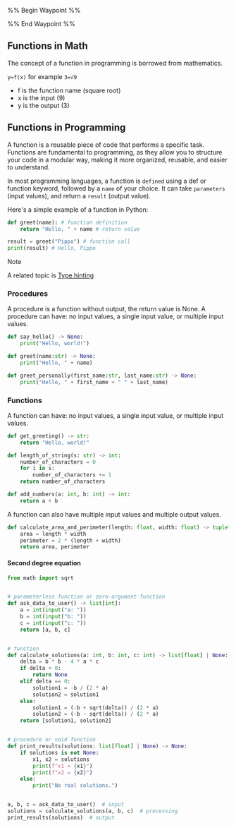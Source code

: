 %% Begin Waypoint %%

%% End Waypoint %%

## Functions in Math

The concept of a function in programming is borrowed from mathematics.

`y=f(x)` for example `3=√9`

- f is the function name (square root)
- x is the input (9)
- y is the output (3)

## Functions in Programming

A function is a reusable piece of code that performs a specific task. Functions are fundamental to programming, as they allow you to structure your code in a modular way, making it more organized, reusable, and easier to understand.

In most programming languages, a function is `defined` using a def or function keyword, followed by a `name` of your choice. It can take `parameters` (input values), and return a `result` (output value).

Here's a simple example of a function in Python:

```python
def greet(name): # function definition
    return "Hello, " + name # return value 

result = greet("Pippo") # function call
print(result) # Hello, Pippo
```

> [!NOTE]
> A related topic is [Type hinting](type_hinting.md)

### Procedures

A procedure is a function without output, the return value is None.
A procedure can have: no input values, a single input value, or multiple input values.

```python
def say_hello() -> None:
    print("Hello, world!")

def greet(name:str) -> None:
    print("Hello, " + name)

def greet_personally(first_name:str, last_name:str) -> None:
    print("Hello, " + first_name + " " + last_name)
```

### Functions

A function can have: no input values, a single input value, or multiple input values.

```python
def get_greeting() -> str:
    return "Hello, world!"

def length_of_string(s: str) -> int:
    number_of_characters = 0
    for i in s:
        number_of_characters += 1
    return number_of_characters

def add_numbers(a: int, b: int) -> int:
    return a + b
```

A function can also have multiple input values and multiple output values.

```python
def calculate_area_and_perimeter(length: float, width: float) -> tuple[float]:
    area = length * width
    perimeter = 2 * (length + width)
    return area, perimeter
```

#### Second degree equation

```python
from math import sqrt


# parameterless function or zero-argument function
def ask_data_to_user() -> list[int]:
    a = int(input("a: "))
    b = int(input("b: "))
    c = int(input("c: "))
    return [a, b, c]


# function
def calculate_solutions(a: int, b: int, c: int) -> list[float] | None:
    delta = b * b - 4 * a * c
    if delta < 0:
        return None
    elif delta == 0:
        solution1 = -b / (2 * a)
        solution2 = solution1
    else:
        solution1 = (-b + sqrt(delta)) / (2 * a)
        solution2 = (-b - sqrt(delta)) / (2 * a)
    return [solution1, solution2]


# procedure or void function
def print_results(solutions: list[float] | None) -> None:
    if solutions is not None:
        x1, x2 = solutions
        print(f"x1 = {x1}")
        print(f"x2 = {x2}")
    else:
        print("No real solutions.")


a, b, c = ask_data_to_user()  # input
solutions = calculate_solutions(a, b, c)  # processing
print_results(solutions)  # output
```
